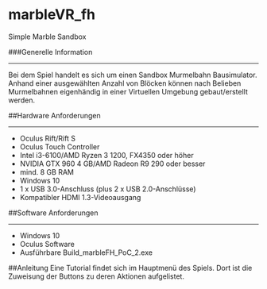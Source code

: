 # marbleVR_fh
Simple Marble Sandbox

###Generelle Information
***
Bei dem Spiel handelt es sich um einen Sandbox Murmelbahn Bausimulator.  
Anhand einer ausgewählten Anzahl von Blöcken können nach Belieben Murmelbahnen eigenhändig in einer Virtuellen Umgebung gebaut/erstellt werden.

##Hardware Anforderungen
***
 * Oculus Rift/Rift S
 * Oculus Touch Controller
 * Intel i3-6100/AMD Ryzen 3 1200, FX4350 oder höher
 * NVIDIA GTX 960 4 GB/AMD Radeon R9 290 oder besser
 * mind. 8 GB RAM
 * Windows 10
 * 1 x USB 3.0-Anschluss (plus 2 x USB 2.0-Anschlüsse)
 * Kompatibler HDMI 1.3-Videoausgang

##Software Anforderungen
***
 * Windows 10
 * Oculus Software
 * Ausführbare Build_marbleFH_PoC_2.exe

##Anleitung
Eine Tutorial findet sich im Hauptmenü des Spiels.
Dort ist die Zuweisung der Buttons zu deren Aktionen aufgelistet.
